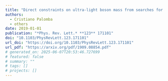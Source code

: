 ```yaml
---
title: "Direct constraints on ultra-light boson mass from searches for continuous gravitational waves"
authors:
  - Cristiano Palomba
  - others
date: 2019-01-01
publication: "*Phys. Rev. Lett.* **123** 171101"
doi: "10.1103/PhysRevLett.123.171101"
url_doi: "https://doi.org/10.1103/PhysRevLett.123.171101"
url_pdf: "https://arxiv.org/pdf/1909.08854.pdf"
# generated_on: 2025-06-07T20:53:46.727699
# featured: false
# summary: ""
# tags: []
# projects: []
---
```

